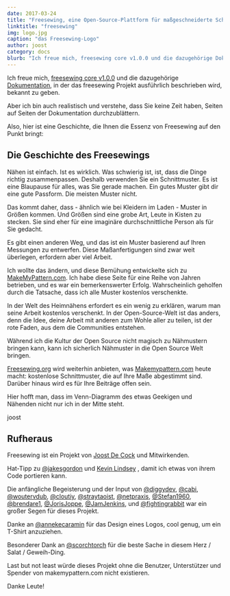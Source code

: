 ```yaml
---
date: 2017-03-24
title: "Freesewing, eine Open-Source-Plattform für maßgeschneiderte Schnittmuster"
linktitle: "freesewing"
img: logo.jpg
caption: "das Freesewing-Logo"
author: joost
category: docs
blurb: "Ich freue mich, freesewing core v1.0.0 und die dazugehörige Dokumentation, in der das freesewing Projekt ausführlich beschrieben wird, bekannt zu geben."
---
```

Ich freue mich, [freesewing core v1.0.0](https://github.com/freesewing/core) 
und die dazugehörige [Dokumentation](/de/docs/), 
in der das freesewing Projekt ausführlich beschrieben wird, bekannt zu geben.

Aber ich bin auch realistisch und verstehe, dass Sie keine Zeit haben, Seiten auf Seiten der Dokumentation durchzublättern.

Also, hier ist eine Geschichte, die Ihnen die Essenz von Freesewing auf den Punkt bringt:

## Die Geschichte des Freesewings
Nähen ist einfach. Ist es wirklich. 
Was schwierig ist, ist, dass die Dinge richtig zusammenpassen. 
Deshalb verwenden Sie ein Schnittmuster. 
Es ist eine Blaupause für alles, was Sie gerade machen. 
Ein gutes Muster gibt dir eine gute Passform. Die meisten Muster nicht.

Das kommt daher, dass - ähnlich wie bei Kleidern im Laden - Muster in Größen kommen. 
Und Größen sind eine grobe Art, Leute in Kisten zu stecken. 
Sie sind eher für eine imaginäre durchschnittliche Person als für Sie gedacht.

Es gibt einen anderen Weg, und das ist ein Muster basierend auf Ihren Messungen zu entwerfen. 
Diese Maßanfertigungen sind zwar weit überlegen, erfordern aber viel Arbeit.

Ich wollte das ändern, und diese Bemühung entwickelte sich zu 
[MakeMyPattern.com](https://makemypattern.com/).
Ich habe diese Seite für eine Reihe von Jahren betrieben, und es war ein bemerkenswerter Erfolg. 
Wahrscheinlich geholfen durch die Tatsache, dass ich alle Muster kostenlos verschenkte.

In der Welt des Heimnähens erfordert es ein wenig zu erklären, warum man seine Arbeit kostenlos verschenkt. 
In der Open-Source-Welt ist das anders, denn die Idee, deine Arbeit mit anderen zum Wohle aller zu teilen, 
ist der rote Faden, aus dem die Communities entstehen.

Während ich die Kultur der Open Source nicht magisch zu Nähmustern bringen 
kann, kann ich sicherlich Nähmuster in die Open Source Welt bringen.

[Freesewing.org](https://freesewing.org/) 
wird weiterhin anbieten, was 
[Makemypattern.com](https://makemypattern.com/)
heute macht: 
kostenlose Schnittmuster, die auf Ihre Maße abgestimmt sind. Darüber hinaus wird es für Ihre Beiträge offen sein.

Hier hofft man, dass im Venn-Diagramm des etwas Geekigen und Nähenden nicht nur ich in der Mitte steht.

joost

## Rufheraus
Freesewing ist ein Projekt von 
[Joost De Cock](https://github.com/joostdecock)
und Mitwirkenden.

Hat-Tipp zu 
[@jakesgordon](https://github.com/jakesgordon)
und 
[Kevin Lindsey](http://www.kevlindev.com)
, damit ich etwas von ihrem Code portieren kann.
                
Die anfängliche Begeisterung und der Input von 
[@diggydev](https://github.com/diggydev),
[@cabi](https://github.com/cabi),
[@woutervdub](https://github.com/woutervdub),
[@cloutiy](https://github.com/cloutiy),
[@straytaoist](https://github.com/straytaoist),
[@netpraxis](https://github.com/netpraxis),
[@Stefan1960](https://github.com/Stefan1960),
[@brendare1](https://github.com/brendare1),
[@JorisJoppe](https://github.com/JorisJoppe),
[@JamJenkins](https://github.com/JamJenkins), und
[@fightingrabbit](https://github.com/fightingrabbit) 
war ein großer Segen für dieses Projekt.
               
Danke an 
[@annekecaramin](https://twitter.com/annekecaramin)
für das Design eines Logos, cool genug, um ein T-Shirt anzuziehen.

Besonderer Dank an 
[@scorchtorch](https://twitter.com/scorchtorch)
für die beste Sache in diesem Herz / Salat / Geweih-Ding.

Last but not least würde dieses Projekt ohne die Benutzer, Unterstützer und Spender von makemypattern.com nicht existieren.

Danke Leute!

